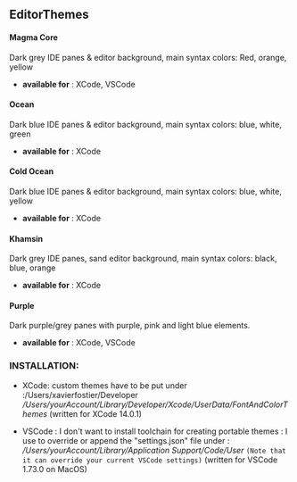 ## EditorThemes

#### Magma Core
Dark grey IDE panes & editor background, main syntax colors: Red, orange, yellow
- **available for** : XCode, VSCode

#### Ocean
Dark blue IDE panes & editor background, main syntax colors: blue, white, green
- **available for** : XCode

#### Cold Ocean
Dark blue IDE panes & editor background, main syntax colors: blue, white, yellow
- **available for** : XCode

#### Khamsin
Dark grey IDE panes, sand editor background, main syntax colors: black, blue, orange
- **available for** : XCode

#### Purple
Dark purple/grey panes with purple, pink and light blue elements.
- **available for** : XCode, VSCode

### INSTALLATION: 

- XCode: custom themes have to be put under :/Users/xavierfostier/Developer
*/Users/yourAccount/Library/Developer/Xcode/UserData/FontAndColorThemes*
(written for XCode 14.0.1)

- VSCode : I don't want to install toolchain for creating portable themes :
I use to override or append the "settings.json" file under : 
*/Users/yourAccount/Library/Application Support/Code/User*
`(Note that it can override your current VSCode settings)`
(written for VSCode 1.73.0 on MacOS)
